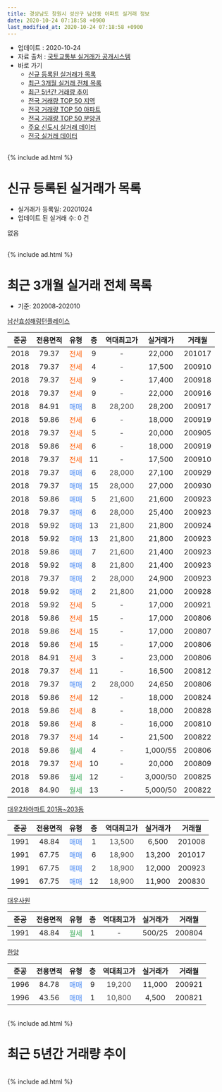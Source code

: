```yaml
---
title: 경상남도 창원시 성산구 남산동 아파트 실거래 정보
date: 2020-10-24 07:18:58 +0900
last_modified_at: 2020-10-24 07:18:58 +0900
---
```


* 업데이트 : 2020-10-24
* 자료 출처 : [국토교통부 실거래가 공개시스템](http://rt.molit.go.kr)
* 바로 가기
    * [신규 등록된 실거래가 목록](#신규-등록된-실거래가-목록)
    * [최근 3개월 실거래 전체 목록](#최근-3개월-실거래-전체-목록)
    * [최근 5년간 거래량 추이](#최근-5년간-거래량-추이)
    * [전국 거래량 TOP 50 지역](https://inasie.github.io/apt-trade-info/최근-3개월-전국에서-가장-거래가-많이-발생한-지역)
    * [전국 거래량 TOP 50 아파트](https://inasie.github.io/apt-trade-info/최근-3개월-전국에서-가장-거래가-많이-발생한-아파트)
    * [전국 거래량 TOP 50 분양권](https://inasie.github.io/apt-trade-info/최근-3개월-전국에서-가장-거래가-많이-발생한-분양권)
    * [주요 신도시 실거래 데이터](https://inasie.github.io/apt-trade-info/주요-신도시)
    * [전국 실거래 데이터](https://inasie.github.io/apt-trade-info/전국)
<br>
{% include ad.html %}
<br>

# 신규 등록된 실거래가 목록
* 실거래가 등록일: 20201024
* 업데이트 된 실거래 수: 0 건

없음

<br>
{% include ad.html %}
<br>

# 최근 3개월 실거래 전체 목록
* 기준: 202008-202010


[남산효성해링턴플레이스](https://search.naver.com/search.naver?query=%EA%B2%BD%EC%83%81%EB%82%A8%EB%8F%84+%EC%B0%BD%EC%9B%90%EC%8B%9C+%EC%84%B1%EC%82%B0%EA%B5%AC+%EB%82%A8%EC%82%B0%EB%8F%99+%EB%82%A8%EC%82%B0%ED%9A%A8%EC%84%B1%ED%95%B4%EB%A7%81%ED%84%B4%ED%94%8C%EB%A0%88%EC%9D%B4%EC%8A%A4)

|준공|전용면적|유형|층|역대최고가|실거래가|거래월|
|:---:|:---:|:---:|:---:|:---:|:---:|:---:|
|2018|79.37|<span style="color:#ff5a00">전세</span>|9|<span style="color:#444444">-</span>|22,000|201017|
|2018|79.37|<span style="color:#ff5a00">전세</span>|4|<span style="color:#444444">-</span>|17,500|200910|
|2018|79.37|<span style="color:#ff5a00">전세</span>|9|<span style="color:#444444">-</span>|17,400|200918|
|2018|79.37|<span style="color:#ff5a00">전세</span>|9|<span style="color:#444444">-</span>|22,000|200916|
|2018|84.91|<span style="color:#4285f3">매매</span>|8|<span style="color:#444444">28,200</span>|28,200|200917|
|2018|59.86|<span style="color:#ff5a00">전세</span>|6|<span style="color:#444444">-</span>|18,000|200919|
|2018|79.37|<span style="color:#ff5a00">전세</span>|5|<span style="color:#444444">-</span>|20,000|200905|
|2018|59.86|<span style="color:#ff5a00">전세</span>|6|<span style="color:#444444">-</span>|18,000|200919|
|2018|79.37|<span style="color:#ff5a00">전세</span>|11|<span style="color:#444444">-</span>|17,500|200910|
|2018|79.37|<span style="color:#4285f3">매매</span>|6|<span style="color:#444444">28,000</span>|27,100|200929|
|2018|79.37|<span style="color:#4285f3">매매</span>|15|<span style="color:#444444">28,000</span>|27,000|200930|
|2018|59.86|<span style="color:#4285f3">매매</span>|5|<span style="color:#444444">21,600</span>|21,600|200923|
|2018|79.37|<span style="color:#4285f3">매매</span>|6|<span style="color:#444444">28,000</span>|25,400|200923|
|2018|59.92|<span style="color:#4285f3">매매</span>|13|<span style="color:#444444">21,800</span>|21,800|200924|
|2018|59.92|<span style="color:#4285f3">매매</span>|13|<span style="color:#444444">21,800</span>|21,800|200923|
|2018|59.86|<span style="color:#4285f3">매매</span>|7|<span style="color:#444444">21,600</span>|21,400|200923|
|2018|59.92|<span style="color:#4285f3">매매</span>|8|<span style="color:#444444">21,800</span>|21,400|200923|
|2018|79.37|<span style="color:#4285f3">매매</span>|2|<span style="color:#444444">28,000</span>|24,900|200923|
|2018|59.92|<span style="color:#4285f3">매매</span>|2|<span style="color:#444444">21,800</span>|21,000|200928|
|2018|59.92|<span style="color:#ff5a00">전세</span>|5|<span style="color:#444444">-</span>|17,000|200921|
|2018|59.86|<span style="color:#ff5a00">전세</span>|15|<span style="color:#444444">-</span>|17,000|200806|
|2018|59.86|<span style="color:#ff5a00">전세</span>|15|<span style="color:#444444">-</span>|17,000|200807|
|2018|59.86|<span style="color:#ff5a00">전세</span>|15|<span style="color:#444444">-</span>|17,000|200806|
|2018|84.91|<span style="color:#ff5a00">전세</span>|3|<span style="color:#444444">-</span>|23,000|200806|
|2018|79.37|<span style="color:#ff5a00">전세</span>|11|<span style="color:#444444">-</span>|16,500|200812|
|2018|79.37|<span style="color:#4285f3">매매</span>|2|<span style="color:#444444">28,000</span>|24,650|200806|
|2018|59.86|<span style="color:#ff5a00">전세</span>|12|<span style="color:#444444">-</span>|18,000|200824|
|2018|59.86|<span style="color:#ff5a00">전세</span>|8|<span style="color:#444444">-</span>|18,000|200828|
|2018|59.86|<span style="color:#ff5a00">전세</span>|8|<span style="color:#444444">-</span>|16,000|200810|
|2018|79.37|<span style="color:#ff5a00">전세</span>|14|<span style="color:#444444">-</span>|21,500|200822|
|2018|59.86|<span style="color:#34a853">월세</span>|4|<span style="color:#444444">-</span>|1,000/55|200806|
|2018|79.37|<span style="color:#ff5a00">전세</span>|10|<span style="color:#444444">-</span>|20,000|200809|
|2018|59.86|<span style="color:#34a853">월세</span>|12|<span style="color:#444444">-</span>|3,000/50|200825|
|2018|84.90|<span style="color:#34a853">월세</span>|13|<span style="color:#444444">-</span>|5,000/50|200822|

[대우2차아파트 201동~203동](https://search.naver.com/search.naver?query=%EA%B2%BD%EC%83%81%EB%82%A8%EB%8F%84+%EC%B0%BD%EC%9B%90%EC%8B%9C+%EC%84%B1%EC%82%B0%EA%B5%AC+%EB%82%A8%EC%82%B0%EB%8F%99+%EB%8C%80%EC%9A%B02%EC%B0%A8%EC%95%84%ED%8C%8C%ED%8A%B8+201%EB%8F%99%7E203%EB%8F%99)

|준공|전용면적|유형|층|역대최고가|실거래가|거래월|
|:---:|:---:|:---:|:---:|:---:|:---:|:---:|
|1991|48.84|<span style="color:#4285f3">매매</span>|1|<span style="color:#444444">13,500</span>|6,500|201008|
|1991|67.75|<span style="color:#4285f3">매매</span>|6|<span style="color:#444444">18,900</span>|13,200|201017|
|1991|67.75|<span style="color:#4285f3">매매</span>|2|<span style="color:#444444">18,900</span>|12,000|200923|
|1991|67.75|<span style="color:#4285f3">매매</span>|12|<span style="color:#444444">18,900</span>|11,900|200830|

[대우사원](https://search.naver.com/search.naver?query=%EA%B2%BD%EC%83%81%EB%82%A8%EB%8F%84+%EC%B0%BD%EC%9B%90%EC%8B%9C+%EC%84%B1%EC%82%B0%EA%B5%AC+%EB%82%A8%EC%82%B0%EB%8F%99+%EB%8C%80%EC%9A%B0%EC%82%AC%EC%9B%90)

|준공|전용면적|유형|층|역대최고가|실거래가|거래월|
|:---:|:---:|:---:|:---:|:---:|:---:|:---:|
|1991|48.84|<span style="color:#34a853">월세</span>|1|<span style="color:#444444">-</span>|500/25|200804|

[한양](https://search.naver.com/search.naver?query=%EA%B2%BD%EC%83%81%EB%82%A8%EB%8F%84+%EC%B0%BD%EC%9B%90%EC%8B%9C+%EC%84%B1%EC%82%B0%EA%B5%AC+%EB%82%A8%EC%82%B0%EB%8F%99+%ED%95%9C%EC%96%91)

|준공|전용면적|유형|층|역대최고가|실거래가|거래월|
|:---:|:---:|:---:|:---:|:---:|:---:|:---:|
|1996|84.78|<span style="color:#4285f3">매매</span>|9|<span style="color:#444444">19,200</span>|11,000|200921|
|1996|43.56|<span style="color:#4285f3">매매</span>|1|<span style="color:#444444">10,800</span>|4,500|200821|


<br>
{% include ad.html %}
<br>

# 최근 5년간 거래량 추이


<div style="width:100%;">
    <canvas id="deal_progress" height="200"></canvas>
</div>

<script>
new Chart(document.getElementById("deal_progress"), {
    type: 'line',
    data: {
        labels: ['201510','201511','201512','201601','201602','201603','201604','201605','201606','201607','201608','201609','201610','201611','201612','201701','201702','201703','201704','201705','201706','201707','201708','201709','201710','201711','201712','201801','201802','201803','201804','201805','201806','201807','201808','201809','201810','201811','201812','201901','201902','201903','201904','201905','201906','201907','201908','201909','201910','201911','201912','202001','202002','202003','202004','202005','202006','202007','202008','202009','202010'],
        datasets: [{
            label: '매매',
            pointRadius: 1,
            data: [12, 9, 3, 1, 0, 1, 7, 2, 1, 4, 1, 3, 1, 5, 2, 2, 2, 6, 2, 4, 1, 3, 1, 1, 0, 0, 2, 1, 1, 0, 0, 4, 6, 6, 6, 4, 6, 1, 5, 2, 1, 2, 6, 3, 0, 2, 4, 0, 7, 25, 6, 5, 7, 6, 8, 4, 11, 10, 3, 13, 2],
            borderColor: "rgba(255, 201, 14, 1)",
            backgroundColor: "rgba(255, 201, 14, 0.5)",
            fill: false,
            lineTension: 0
        },{
            label: '전월세',
            pointRadius: 1,
            data: [0, 2, 0, 1, 1, 1, 3, 2, 2, 0, 2, 1, 2, 2, 3, 0, 2, 3, 1, 2, 1, 0, 0, 1, 1, 0, 2, 0, 3, 5, 6, 19, 37, 45, 39, 10, 10, 1, 3, 3, 5, 6, 4, 6, 4, 3, 2, 5, 2, 4, 17, 4, 3, 8, 11, 14, 18, 15, 14, 8, 1],
            borderColor: "rgba(0, 141, 185, 1)",
            backgroundColor: "rgba(0, 141, 185, 0.5)",
            fill: false,
            lineTension: 0
        }
        ]
    },
    options: {
        responsive: true,
        title: {
            display: false
        },
        tooltips: {
            mode: 'index',
            intersect: false
        },
        hover: {
            mode: 'nearest',
            intersect: true
        },
        scales: {
            xAxes: [{
                display: true,
                scaleLabel: {
                    display: true,
                    labelString: '년/월'
                }
            }],
            yAxes: [{
                display: true,
                ticks: {
                    suggestedMin: 0,
                },
                scaleLabel: {
                    display: true,
                    labelString: '실거래 수'
                }
            }]
        }
    }
});

</script>


<br>
{% include ad.html %}
<br>

